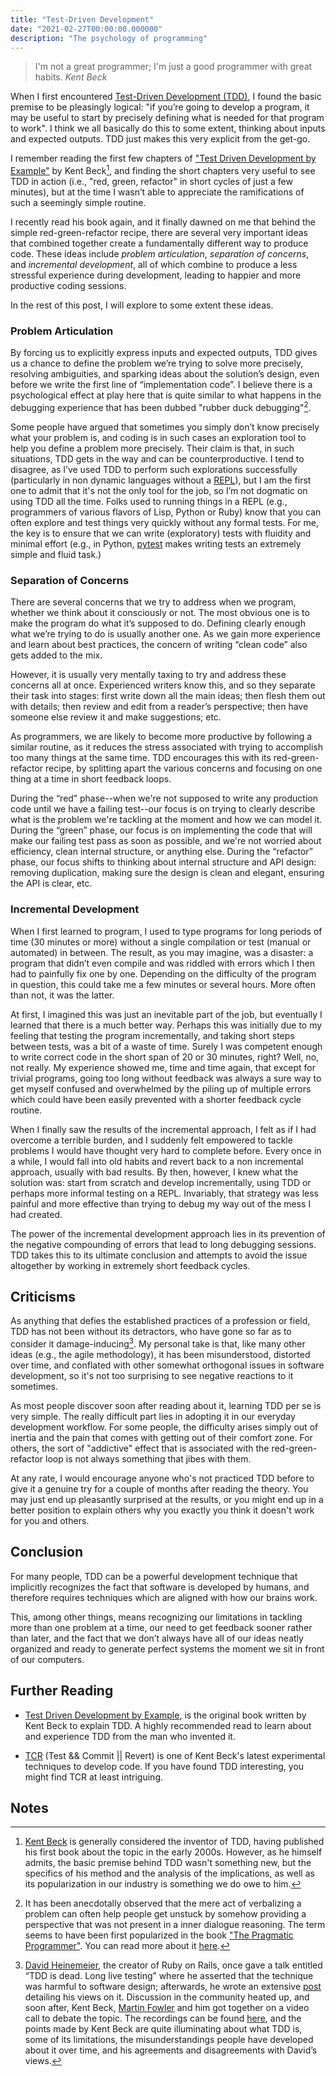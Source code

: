 ```yaml
---
title: "Test-Driven Development"
date: "2021-02-27T00:00:00.000000"
description: "The psychology of programming"
---
```


> I'm not a great programmer; I'm just a good programmer with great habits. _Kent Beck_

When I first encountered [Test-Driven Development (TDD)](https://en.wikipedia.org/wiki/Test-driven_development), I found the basic premise to be pleasingly logical: "if you’re going to develop a program, it may be useful to start by precisely defining what is needed for that program to work". I think we all basically do this to some extent, thinking about inputs and expected outputs. TDD just makes this very explicit from the get-go.

I remember reading the first few chapters of ["Test Driven Development by Example"](https://www.goodreads.com/book/show/387190.Test_Driven_Development) by Kent Beck[^kent-beck], and finding the short chapters very useful to see TDD in action (i.e., "red, green, refactor" in short cycles of just a few minutes), but at the time I wasn’t able to appreciate the ramifications of such a seemingly simple routine.

I recently read his book again, and it finally dawned on me that behind the simple red-green-refactor recipe, there are several very important ideas that combined together create a fundamentally different way to produce code. These ideas include _problem articulation_, _separation of concerns_, and _incremental development_, all of which combine to produce a less stressful experience during development, leading to happier and more productive coding sessions.

In the rest of this post, I will explore to some extent these ideas.

### Problem Articulation

By forcing us to explicitly express inputs and expected outputs, TDD gives us a chance to define the problem we’re trying to solve more precisely, resolving ambiguities, and sparking ideas about the solution’s design, even before we write the first line of “implementation code”. I believe there is a psychological effect at play here that is quite similar to what happens in the debugging experience that has been dubbed "rubber duck debugging"[^rubber-duck].

Some people have argued that sometimes you simply don’t know precisely what your problem is, and coding is in such cases an exploration tool to help you define a problem more precisely. Their claim is that, in such situations, TDD gets in the way and can be counterproductive. I tend to disagree, as I’ve used TDD to perform such explorations successfully (particularly in non dynamic languages without a [REPL](https://en.wikipedia.org/wiki/Read%E2%80%93eval%E2%80%93print_loop)), but I am the first one to admit that it's not the only tool for the job, so I’m not dogmatic on using TDD all the time. Folks used to running things in a REPL (e.g., programmers of various flavors of Lisp, Python or Ruby) know that you can often explore and test things very quickly without any formal tests. For me, the key is to ensure that we can write (exploratory) tests with fluidity and minimal effort (e.g., in Python, [pytest](https://docs.pytest.org/en/stable/) makes writing tests an extremely simple and fluid task.)

### Separation of Concerns

There are several concerns that we try to address when we program, whether we think about it consciously or not. The most obvious one is to make the program do what it’s supposed to do. Defining clearly enough what we’re trying to do is usually another one. As we gain more experience and learn about best practices, the concern of writing “clean code” also gets added to the mix.

However, it is usually very mentally taxing to try and address these concerns all at once. Experienced writers know this, and so they separate their task into stages: first write down all the main ideas; then flesh them out with details; then review and edit from a reader’s perspective; then have someone else review it and make suggestions; etc.

As programmers, we are likely to become more productive by following a similar routine, as it reduces the stress associated with trying to accomplish too many things at the same time. TDD encourages this with its red-green-refactor recipe, by splitting apart the various concerns and focusing on one thing at a time in short feedback loops.

During the “red” phase--when we're not supposed to write any production code until we have a failing test--our focus is on trying to clearly describe what is the problem we're tackling at the moment and how we can model it. During the “green” phase, our focus is on implementing the code that will make our failing test pass as soon as possible, and we're not worried about efficiency, clean internal structure, or anything else. During the “refactor” phase, our focus shifts to thinking about internal structure and API design: removing duplication, making sure the design is clean and elegant, ensuring the API is clear, etc.

### Incremental Development

When I first learned to program, I used to type programs for long periods of time (30 minutes or more) without a single compilation or test (manual or automated) in between. The result, as you may imagine, was a disaster: a program that didn’t even compile and was riddled with errors which I then had to painfully fix one by one. Depending on the difficulty of the program in question, this could take me a few minutes or several hours. More often than not, it was the latter.

At first, I imagined this was just an inevitable part of the job, but eventually I learned that there is a much better way. Perhaps this was initially due to my feeling that testing the program incrementally, and taking short steps between tests, was a bit of a waste of time. Surely I was competent enough to write correct code in the short span of 20 or 30 minutes, right? Well, no, not really. My experience showed me, time and time again, that except for trivial programs, going too long without feedback was always a sure way to get myself confused and overwhelmed by the piling up of multiple errors which could have been easily prevented with a shorter feedback cycle routine.

When I finally saw the results of the incremental approach, I felt as if I had overcome a terrible burden, and I suddenly felt empowered to tackle problems I would have thought very hard to complete before. Every once in a while, I would fall into old habits and revert back to a non incremental approach, usually with bad results. By then, however, I knew what the solution was: start from scratch and develop incrementally, using TDD or perhaps more informal testing on a REPL. Invariably, that strategy was less painful and more effective than trying to debug my way out of the mess I had created.

The power of the incremental development approach lies in its prevention of the negative compounding of errors that lead to long debugging sessions. TDD takes this to its ultimate conclusion and attempts to avoid the issue altogether by working in extremely short feedback cycles.

## Criticisms

As anything that defies the established practices of a profession or field, TDD has not been without its detractors, who have gone so far as to consider it damage-inducing[^tdd-dead]. My personal take is that, like many other ideas (e.g., the agile methodology), it has been misunderstood, distorted over time, and conflated with other somewhat orthogonal issues in software development, so it's not too surprising to see negative reactions to it sometimes.

As most people discover soon after reading about it, learning TDD per se is very simple. The really difficult part lies in adopting it in our everyday development workflow. For some people, the difficulty arises simply out of inertia and the pain that comes with getting out of their comfort zone. For others, the sort of "addictive" effect that is associated with the red-green-refactor loop is not always something that jibes with them.

At any rate, I would encourage anyone who's not practiced TDD before to give it a genuine try for a couple of months after reading the theory. You may just end up pleasantly surprised at the results, or you might end up in a better position to explain others why you exactly you think it doesn't work for you and others.

## Conclusion

For many people, TDD can be a powerful development technique that implicitly recognizes the fact that software is developed by humans, and therefore requires techniques which are aligned with how our brains work.

This, among other things, means recognizing our limitations in tackling more than one problem at a time, our need to get feedback sooner rather than later, and the fact that we don’t always have all of our ideas neatly organized and ready to generate perfect systems the moment we sit in front of our computers.

## Further Reading

- [Test Driven Development by Example](https://www.goodreads.com/book/show/387190.Test_Driven_Development), is the original book written by Kent Beck to explain TDD. A highly recommended read to learn about and experience TDD from the man who invented it.

- [TCR](https://www.youtube.com/watch?v=FFzHOyFeovE) (Test && Commit || Revert) is one of Kent Beck's latest experimental techniques to develop code. If you have found TDD interesting, you might find TCR at least intriguing.

## Notes

[^kent-beck]: [Kent Beck](https://en.wikipedia.org/wiki/Kent_Beck) is generally considered the inventor of TDD, having published his first book about the topic in the early 2000s. However, as he himself admits, the basic premise behind TDD wasn't something new, but the specifics of his method and the analysis of the implications, as well as its popularization in our industry is something we do owe to him.
[^rubber-duck]: It has been anecdotally observed that the mere act of verbalizing a problem can often help people get unstuck by somehow providing a perspective that was not present in a inner dialogue reasoning. The term seems to have been first popularized in the book ["The Pragmatic Programmer"](https://www.goodreads.com/book/show/4099.The_Pragmatic_Programmer). You can read more about it [here](https://en.wikipedia.org/wiki/Rubber_duck_debugging).
[^tdd-dead]: [David Heinemeier](https://twitter.com/dhh), the creator of Ruby on Rails, once gave a talk entitled “TDD is dead. Long live testing” where he asserted that the technique was harmful to software design; afterwards, he wrote an extensive [post](https://dhh.dk/2014/tdd-is-dead-long-live-testing.html) detailing his views on it. Discussion in the community heated up, and soon after, Kent Beck, [Martin Fowler](https://martinfowler.com/) and him got together on a video call to debate the topic. The recordings can be found [here](https://www.youtube.com/watch?v=z9quxZsLcfo), and the points made by Kent Beck are quite illuminating about what TDD is, some of its limitations, the misunderstandings people have developed about it over time, and his agreements and disagreements with David’s views.
